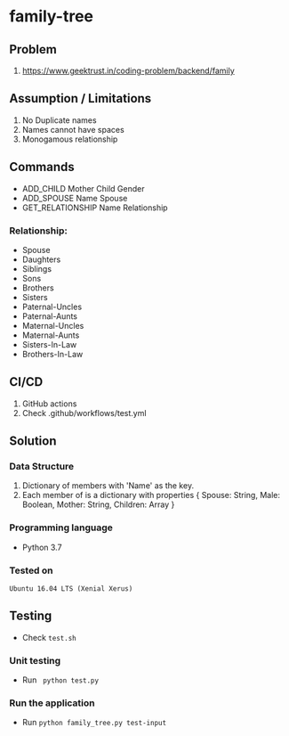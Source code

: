 # family-tree

## Problem
1. https://www.geektrust.in/coding-problem/backend/family

## Assumption / Limitations
1. No Duplicate names
2. Names cannot have spaces
3. Monogamous relationship

## Commands
* ADD_CHILD Mother Child Gender 
* ADD_SPOUSE Name Spouse
* GET_RELATIONSHIP Name Relationship

### Relationship:
- Spouse
- Daughters
- Siblings
- Sons
- Brothers
- Sisters
- Paternal-Uncles
- Paternal-Aunts
- Maternal-Uncles
- Maternal-Aunts
- Sisters-In-Law
- Brothers-In-Law

## CI/CD
1. GitHub actions
2. Check .github/workflows/test.yml

## Solution

### Data Structure
1. Dictionary of members with 'Name' as the key.
2. Each member of is a dictionary with properties { Spouse: String, Male: Boolean, Mother: String, Children: Array }

### Programming language
- Python 3.7

### Tested on
```Ubuntu 16.04 LTS (Xenial Xerus)```

## Testing
- Check `test.sh`

### Unit testing
- Run ``` python test.py```

### Run the application
- Run ```python family_tree.py test-input```
